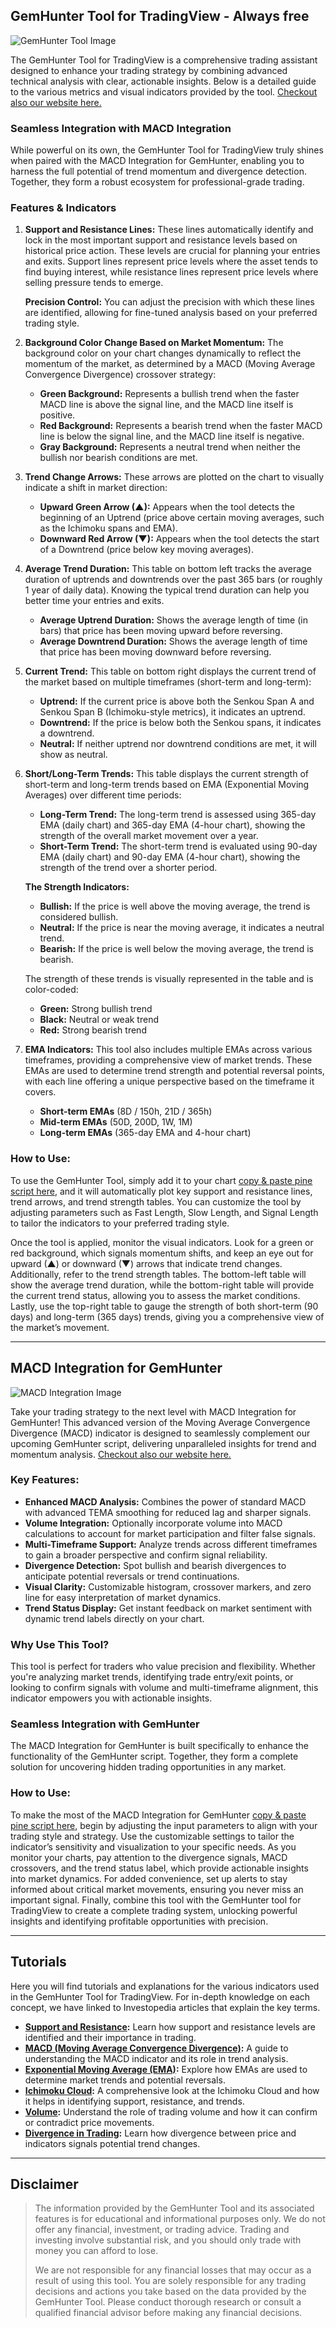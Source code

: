 ## **GemHunter Tool for TradingView - Always free**
![GemHunter Tool Image](https://www.tradingview.com/x/VlBbsexD/)

The GemHunter Tool for TradingView is a comprehensive trading assistant designed to enhance your trading strategy by combining advanced technical analysis with clear, actionable insights. Below is a detailed guide to the various metrics and visual indicators provided by the tool. [Checkout also our website here.](https://lowcapgems.xyz)

### **Seamless Integration with MACD Integration**

While powerful on its own, the GemHunter Tool for TradingView truly shines when paired with the MACD Integration for GemHunter, enabling you to harness the full potential of trend momentum and divergence detection. Together, they form a robust ecosystem for professional-grade trading.

### **Features & Indicators**

1. **Support and Resistance Lines:**
   These lines automatically identify and lock in the most important support and resistance levels based on historical price action. These levels are crucial for planning your entries and exits. Support lines represent price levels where the asset tends to find buying interest, while resistance lines represent price levels where selling pressure tends to emerge.

   **Precision Control:** You can adjust the precision with which these lines are identified, allowing for fine-tuned analysis based on your preferred trading style.

2. **Background Color Change Based on Market Momentum:**
   The background color on your chart changes dynamically to reflect the momentum of the market, as determined by a MACD (Moving Average Convergence Divergence) crossover strategy:

   - **Green Background:** Represents a bullish trend when the faster MACD line is above the signal line, and the MACD line itself is positive.
   - **Red Background:** Represents a bearish trend when the faster MACD line is below the signal line, and the MACD line itself is negative.
   - **Gray Background:** Represents a neutral trend when neither the bullish nor bearish conditions are met.

3. **Trend Change Arrows:** These arrows are plotted on the chart to visually indicate a shift in market direction:
   - **Upward Green Arrow (▲):** Appears when the tool detects the beginning of an Uptrend (price above certain moving averages, such as the Ichimoku spans and EMA).
   - **Downward Red Arrow (▼):** Appears when the tool detects the start of a Downtrend (price below key moving averages).

4. **Average Trend Duration:** This table on bottom left tracks the average duration of uptrends and downtrends over the past 365 bars (or roughly 1 year of daily data). Knowing the typical trend duration can help you better time your entries and exits.
   - **Average Uptrend Duration:** Shows the average length of time (in bars) that price has been moving upward before reversing.
   - **Average Downtrend Duration:** Shows the average length of time that price has been moving downward before reversing.

5. **Current Trend:** This table on bottom right displays the current trend of the market based on multiple timeframes (short-term and long-term):
   - **Uptrend:** If the current price is above both the Senkou Span A and Senkou Span B (Ichimoku-style metrics), it indicates an uptrend.
   - **Downtrend:** If the price is below both the Senkou spans, it indicates a downtrend.
   - **Neutral:** If neither uptrend nor downtrend conditions are met, it will show as neutral.

6. **Short/Long-Term Trends:** This table displays the current strength of short-term and long-term trends based on EMA (Exponential Moving Averages) over different time periods:
   - **Long-Term Trend:** The long-term trend is assessed using 365-day EMA (daily chart) and 365-day EMA (4-hour chart), showing the strength of the overall market movement over a year.
   - **Short-Term Trend:** The short-term trend is evaluated using 90-day EMA (daily chart) and 90-day EMA (4-hour chart), showing the strength of the trend over a shorter period.

   **The Strength Indicators:**
   - **Bullish:** If the price is well above the moving average, the trend is considered bullish.
   - **Neutral:** If the price is near the moving average, it indicates a neutral trend.
   - **Bearish:** If the price is well below the moving average, the trend is bearish.

   The strength of these trends is visually represented in the table and is color-coded:
   - **Green:** Strong bullish trend
   - **Black:** Neutral or weak trend
   - **Red:** Strong bearish trend

7. **EMA Indicators:** This tool also includes multiple EMAs across various timeframes, providing a comprehensive view of market trends. These EMAs are used to determine trend strength and potential reversal points, with each line offering a unique perspective based on the timeframe it covers.

   - **Short-term EMAs** (8D / 150h, 21D / 365h)
   - **Mid-term EMAs** (50D, 200D, 1W, 1M)
   - **Long-term EMAs** (365-day EMA and 4-hour chart)  

### **How to Use:**

To use the GemHunter Tool, simply add it to your chart [copy & paste pine script here](https://github.com/Finland93/GemHunter/blob/main/GemHunter/gemhunter.pine), and it will automatically plot key support and resistance lines, trend arrows, and trend strength tables. You can customize the tool by adjusting parameters such as Fast Length, Slow Length, and Signal Length to tailor the indicators to your preferred trading style.

Once the tool is applied, monitor the visual indicators. Look for a green or red background, which signals momentum shifts, and keep an eye out for upward (▲) or downward (▼) arrows that indicate trend changes. Additionally, refer to the trend strength tables. The bottom-left table will show the average trend duration, while the bottom-right table will provide the current trend status, allowing you to assess the market conditions. Lastly, use the top-right table to gauge the strength of both short-term (90 days) and long-term (365 days) trends, giving you a comprehensive view of the market’s movement.

---

## **MACD Integration for GemHunter**
![MACD Integration Image](https://www.tradingview.com/x/bldjXEoy/)

Take your trading strategy to the next level with MACD Integration for GemHunter! This advanced version of the Moving Average Convergence Divergence (MACD) indicator is designed to seamlessly complement our upcoming GemHunter script, delivering unparalleled insights for trend and momentum analysis. [Checkout also our website here.](https://lowcapgems.xyz)

### **Key Features:**

- **Enhanced MACD Analysis:** Combines the power of standard MACD with advanced TEMA smoothing for reduced lag and sharper signals.
- **Volume Integration:** Optionally incorporate volume into MACD calculations to account for market participation and filter false signals.
- **Multi-Timeframe Support:** Analyze trends across different timeframes to gain a broader perspective and confirm signal reliability.
- **Divergence Detection:** Spot bullish and bearish divergences to anticipate potential reversals or trend continuations.
- **Visual Clarity:** Customizable histogram, crossover markers, and zero line for easy interpretation of market dynamics.
- **Trend Status Display:** Get instant feedback on market sentiment with dynamic trend labels directly on your chart.

### **Why Use This Tool?**

This tool is perfect for traders who value precision and flexibility. Whether you're analyzing market trends, identifying trade entry/exit points, or looking to confirm signals with volume and multi-timeframe alignment, this indicator empowers you with actionable insights.

### **Seamless Integration with GemHunter**

The MACD Integration for GemHunter is built specifically to enhance the functionality of the GemHunter script. Together, they form a complete solution for uncovering hidden trading opportunities in any market. 

### **How to Use:**

To make the most of the MACD Integration for GemHunter [copy & paste pine script here](https://github.com/Finland93/GemHunter/blob/main/GemHunter/MACD-integration.pine), begin by adjusting the input parameters to align with your trading style and strategy. Use the customizable settings to tailor the indicator’s sensitivity and visualization to your specific needs. As you monitor your charts, pay attention to the divergence signals, MACD crossovers, and the trend status label, which provide actionable insights into market dynamics. For added convenience, set up alerts to stay informed about critical market movements, ensuring you never miss an important signal. Finally, combine this tool with the GemHunter tool  for TradingView to create a complete trading system, unlocking powerful insights and identifying profitable opportunities with precision.

---

## **Tutorials**

Here you will find tutorials and explanations for the various indicators used in the GemHunter Tool for TradingView. For in-depth knowledge on each concept, we have linked to Investopedia articles that explain the key terms.

- **[Support and Resistance](https://www.investopedia.com/terms/s/support.asp):** Learn how support and resistance levels are identified and their importance in trading.
- **[MACD (Moving Average Convergence Divergence)](https://www.investopedia.com/terms/m/macd.asp):** A guide to understanding the MACD indicator and its role in trend analysis.
- **[Exponential Moving Average (EMA)](https://www.investopedia.com/terms/e/ema.asp):** Explore how EMAs are used to determine market trends and potential reversals.
- **[Ichimoku Cloud](https://www.investopedia.com/terms/i/ichimoku-cloud.asp):** A comprehensive look at the Ichimoku Cloud and how it helps in identifying support, resistance, and trends.
- **[Volume](https://www.investopedia.com/terms/v/volume.asp):** Understand the role of trading volume and how it can confirm or contradict price movements.
- **[Divergence in Trading](https://www.investopedia.com/terms/d/divergence.asp):** Learn how divergence between price and indicators signals potential trend changes.

---

## **Disclaimer**

> The information provided by the GemHunter Tool and its associated features is for educational and informational purposes only. We do not offer any financial, investment, or trading advice. Trading and investing involve substantial risk, and you should only trade with money you can afford to lose.
> 
> We are not responsible for any financial losses that may occur as a result of using this tool. You are solely responsible for any trading decisions and actions you take based on the data provided by the GemHunter Tool. Please conduct thorough research or consult a qualified financial advisor before making any financial decisions.

